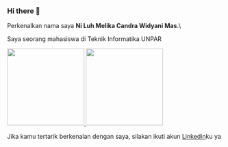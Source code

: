 ### Hi there 👋


Perkenalkan nama saya **Ni Luh Melika Candra Widyani Mas**.\

Saya seorang mahasiswa di Teknik Informatika UNPAR

<p align="left">
<a href="https://github.com/melikacwm">
  <img height="180em" src="https://github-readme-stats-eight-theta.vercel.app/api?username=melikacwm&show_icons=true&theme=algolia&include_all_commits=true&count_private=true"/>
  <img height="180em" src="https://github-readme-stats-eight-theta.vercel.app/api/top-langs/?username=melikacwm&layout=compact&langs_count=8&theme=algolia"/>
</a>
</p>

Jika kamu tertarik berkenalan dengan saya, silakan ikuti akun [Linkedin](https://www.linkedin.com/in/melika-candra/)ku ya
<!--
**melikacwm/melikacwm** is a ✨ _special_ ✨ repository because its `README.md` (this file) appears on your GitHub profile.

Here are some ideas to get you started:

- 🔭 I’m currently working on ...
- 🌱 I’m currently learning ...
- 👯 I’m looking to collaborate on ...
- 🤔 I’m looking for help with ...
- 💬 Ask me about ...
- 📫 How to reach me: ...
- 😄 Pronouns: ...
- ⚡ Fun fact: ...
-->
